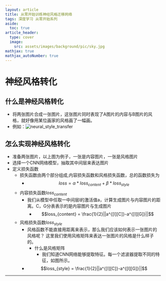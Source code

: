 ```yaml
---
layout: article
title: 从零开始训练神经风格迁移网络
tags: 深度学习 从零开始系列
aside:
  toc: true
article_header:
  type: cover
  image:
    src: assets/images/background/pic/sky.jpg
mathjax: true
mathjax_autoNumber: true
---
```

# 神经风格转化
## 什么是神经风格转化
- 将两张图片合成一张图片，这张图片同时表现了A图片的内容与B图片的风格，就好像用某位画家的风格画了一幅画。
- 例如：![neural_style_transfer](https://socofels.github.io/assets/images/blogimg/neural_style_transfer.jpg)
<!--more-->
## 怎么实现神经风格转化
- 准备两张图片，以上图为例子，一张是内容图片，一张是风格图片
- 选择一个CNN网络模型，抽取其中间层来表达图片
- 定义损失函数
    - 损失函数由两个部分组成,内容损失函数和风格损失函数，总的函数损失为
        - $$loss = \alpha * loss_{content}+\beta * loss_{style}$$
    - 内容损失函数$loss_{content}$
        - 我们从模型中任取一中间层l的激活值a，计算生成图片与内容图片的距离。C，G分表表示的是内容图片与生成图片
            - $$loss_{content} = \frac{1}{2}||a^{[l][C]}-a^{[l][G]}||$$
    - 风格损失函数$loss_{style}$
        - 风格函数不能直接用距离来表示，那么我们应该如何表示一张图片的风格呢？
        这里我们使用风格矩阵来表达一张图片的风格是什么样子的。
            - 什么是风格矩阵
                - 我们知道CNN网络能够提取特征。每一个滤波器提取不同的特征，如图所示。
        - $$loss_{style} = \frac{1}{2}||a^{[l][C]}-a^{[l][G]}||$$



---
